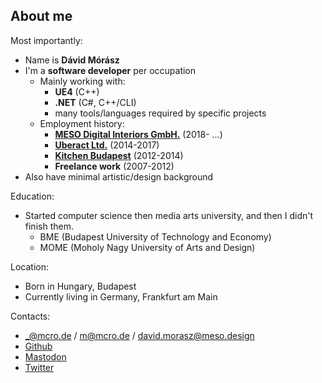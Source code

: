 ## About me

Most importantly:

* Name is **Dávid Mórász**
* I'm a **software developer** per occupation
  * Mainly working with:
    * **UE4** (C++)
    * **.NET** (C#, C++/CLI)
    * many tools/languages required by specific projects
  * Employment history:
    * **[MESO Digital Interiors GmbH.](https://meso.design)** (2018- ...)
    * **[Uberact Ltd.](https://uberact.com/)** (2014-2017)
    * **[Kitchen Budapest](http://kitchenbudapest.hu/)** (2012-2014)
    * **Freelance work** (2007-2012)
* Also have minimal artistic/design background

Education:

* Started computer science then media arts university, and then I didn't finish them.
  * BME (Budapest University of Technology and Economy)
  * MOME (Moholy Nagy University of Arts and Design)

Location:

* Born in Hungary, Budapest
* Currently living in Germany, Frankfurt am Main

Contacts:

* _@mcro.de / m@mcro.de / david.morasz@meso.design
* [Github](https://github.com/microdee)
* [Mastodon](https://mastodon.social/web/accounts/850016)
* [Twitter](https://twitter.com/microdeedev)
